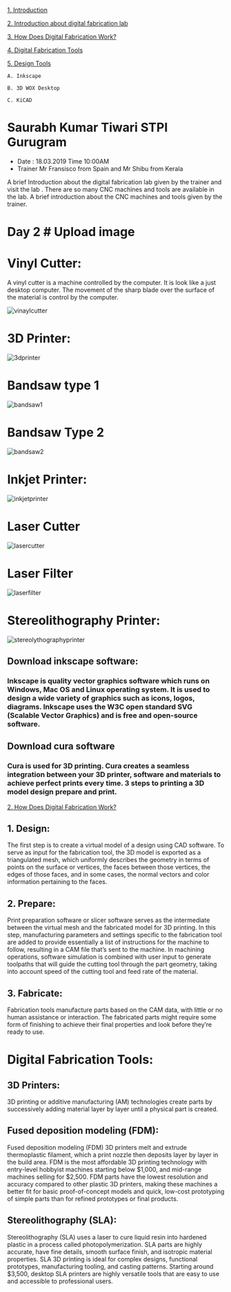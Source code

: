  [1. Introduction ](myself.md)

 [2. Introduction about digital fabrication lab](Introduction.md)

[3. How Does Digital Fabrication Work?](work.md)

[4. Digital Fabrication Tools](tools.md) 

[5. Design Tools](design.md)
    
    A. Inkscape
    
    B. 3D WOX Desktop
    
    C. KiCAD    

# Saurabh Kumar Tiwari STPI Gurugram

- Date : 18.03.2019 Time 10:00AM
- Trainer Mr Fransisco from Spain and Mr Shibu from Kerala


A brief Introduction about the digital fabrication lab given by the trainer and visit the lab . There are so many CNC machines and tools are available in the lab. A brief introduction about the CNC machines and tools given by the trainer.


# Day 2 # Upload image

# Vinyl Cutter:

A vinyl cutter is a machine controlled by the computer. It is look like a just desktop computer. The movement of the sharp blade over the surface of the material is control by the computer.   

![vinaylcutter](img/vinaylcutter.jpg.jpeg)

 # 3D Printer:

![3dprinter](img/3dprinter.jpeg)

# Bandsaw type 1
![bandsaw1](img/bandsaw1.jpeg)

# Bandsaw Type 2

![bandsaw2](img/bandsaw2.jpeg)

# Inkjet Printer:

![inkjetprinter](img/inkjetprinter.jpeg)

# Laser Cutter

![lasercutter](img/lasercutter.jpeg)

# Laser Filter

![laserfilter](img/laserfilter.jpeg)

# Stereolithography Printer:

![stereolythographyprinter](img/stereolythographyprinter.jpeg)


## Download inkscape software:
### Inkscape is quality vector graphics software which runs on Windows, Mac OS and Linux operating system. It is used to design a wide variety of graphics such as icons, logos, diagrams. Inkscape uses the W3C open standard SVG (Scalable Vector Graphics)  and is free and open-source software.

## Download cura software
### Cura is used for 3D printing. Cura creates a seamless integration between your 3D printer, software and materials to achieve perfect prints every time. 3 steps to printing a 3D model design prepare and print.


[2. How Does Digital Fabrication Work?](digitalfabricationworks.md)

## 1. Design:

The first step is to create a virtual model of a design using CAD software. To serve as input for the fabrication tool, the 3D model is exported as a triangulated mesh, which uniformly describes the geometry in terms of points on the surface or vertices, the faces between those vertices, the edges of those faces, and in some cases, the normal vectors and color information pertaining to the faces.

## 2. Prepare:

Print preparation software or slicer software serves as the intermediate between the virtual mesh and the fabricated model for 3D printing. In this step, manufacturing parameters and settings specific to the fabrication tool are added to provide essentially a list of instructions for the machine to follow, resulting in a CAM file that’s sent to the machine. In machining operations, software simulation is combined with user input to generate toolpaths that will guide the cutting tool through the part geometry, taking into account speed of the cutting tool and feed rate of the material.

## 3. Fabricate:

Fabrication tools manufacture parts based on the CAM data, with little or no human assistance or interaction. The fabricated parts might require some form of finishing to achieve their final properties and look before they’re ready to use. 

# Digital Fabrication Tools:

## 3D Printers:

3D printing or additive manufacturing (AM) technologies create parts by successively adding material layer by layer until a physical part is created.

## Fused deposition modeling (FDM):

Fused deposition modeling (FDM) 3D printers melt and extrude thermoplastic filament, which a print nozzle then deposits layer by layer in the build area. FDM is the most affordable 3D printing technology with entry-level hobbyist machines starting below $1,000, and mid-range machines selling for $2,500. FDM parts have the lowest resolution and accuracy compared to other plastic 3D printers, making these machines a better fit for basic proof-of-concept models and quick, low-cost prototyping of simple parts than for refined prototypes or final products.

## Stereolithography (SLA):

Stereolithography (SLA) uses a laser to cure liquid resin into hardened plastic in a process called photopolymerization. SLA parts are highly accurate, have fine details, smooth surface finish, and isotropic material properties. SLA 3D printing is ideal for complex designs, functional prototypes, manufacturing tooling, and casting patterns. Starting around $3,500, desktop SLA printers are highly versatile tools that are easy to use and accessible to professional users.

